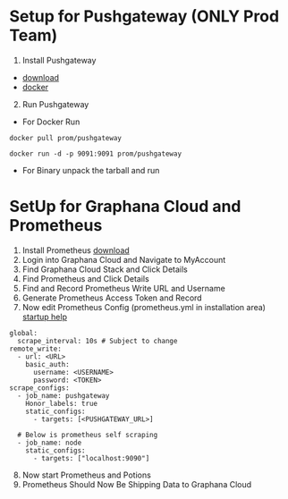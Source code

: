 # Setup for Pushgateway (ONLY Prod Team)

1. Install Pushgateway

- [download](https://github.com/prometheus/pushgateway)
- [docker](https://hub.docker.com/r/prom/pushgateway)

2. Run Pushgateway

- For Docker Run

```
docker pull prom/pushgateway

docker run -d -p 9091:9091 prom/pushgateway
```

- For Binary unpack the tarball and run

# SetUp for Graphana Cloud and Prometheus

1. Install Prometheus [download](https://prometheus.io/download/)
2. Login into Graphana Cloud and Navigate to MyAccount
3. Find Graphana Cloud Stack and Click Details
4. Find Prometheus and Click Details
5. Find and Record Prometheus Write URL and Username
6. Generate Prometheus Access Token and Record
7. Now edit Prometheus Config (prometheus.yml in installation area) [startup help](https://prometheus.io/docs/introduction/first_steps/)

```
global:
  scrape_interval: 10s # Subject to change
remote_write:
  - url: <URL>
    basic_auth:
      username: <USERNAME>
      password: <TOKEN>
scrape_configs:
  - job_name: pushgateway
    Honor_labels: true
    static_configs:
      - targets: [<PUSHGATEWAY_URL>]

  # Below is prometheus self scraping
  - job_name: node
    static_configs:
      - targets: ["localhost:9090"]
```

8. Now start Prometheus and Potions
9. Prometheus Should Now Be Shipping Data to Graphana Cloud
